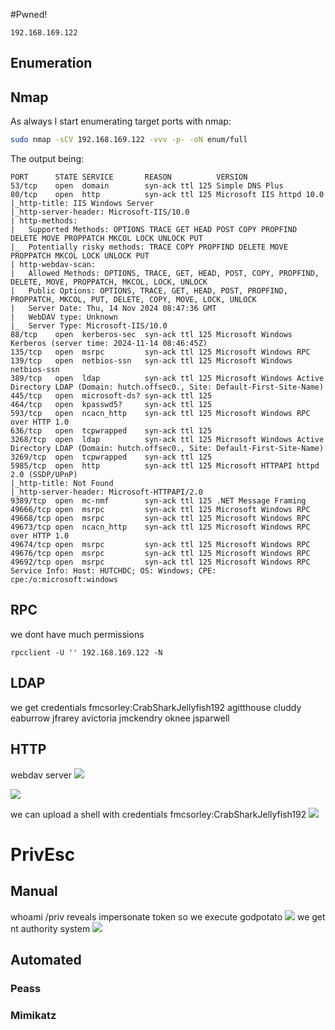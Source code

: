 #Pwned! 
```IP
192.168.169.122
```
## Enumeration
## Nmap
As always I start enumerating target ports with nmap:
```Bash
sudo nmap -sCV 192.168.169.122 -vvv -p- -oN enum/full
```
The output being:
```
PORT      STATE SERVICE       REASON          VERSION
53/tcp    open  domain        syn-ack ttl 125 Simple DNS Plus
80/tcp    open  http          syn-ack ttl 125 Microsoft IIS httpd 10.0
|_http-title: IIS Windows Server
|_http-server-header: Microsoft-IIS/10.0
| http-methods:                        
|   Supported Methods: OPTIONS TRACE GET HEAD POST COPY PROPFIND DELETE MOVE PROPPATCH MKCOL LOCK UNLOCK PUT
|_  Potentially risky methods: TRACE COPY PROPFIND DELETE MOVE PROPPATCH MKCOL LOCK UNLOCK PUT
| http-webdav-scan: 
|   Allowed Methods: OPTIONS, TRACE, GET, HEAD, POST, COPY, PROPFIND, DELETE, MOVE, PROPPATCH, MKCOL, LOCK, UNLOCK
|   Public Options: OPTIONS, TRACE, GET, HEAD, POST, PROPFIND, PROPPATCH, MKCOL, PUT, DELETE, COPY, MOVE, LOCK, UNLOCK
|   Server Date: Thu, 14 Nov 2024 08:47:36 GMT
|   WebDAV type: Unknown
|_  Server Type: Microsoft-IIS/10.0
88/tcp    open  kerberos-sec  syn-ack ttl 125 Microsoft Windows Kerberos (server time: 2024-11-14 08:46:45Z)
135/tcp   open  msrpc         syn-ack ttl 125 Microsoft Windows RPC
139/tcp   open  netbios-ssn   syn-ack ttl 125 Microsoft Windows netbios-ssn
389/tcp   open  ldap          syn-ack ttl 125 Microsoft Windows Active Directory LDAP (Domain: hutch.offsec0., Site: Default-First-Site-Name)
445/tcp   open  microsoft-ds? syn-ack ttl 125
464/tcp   open  kpasswd5?     syn-ack ttl 125
593/tcp   open  ncacn_http    syn-ack ttl 125 Microsoft Windows RPC over HTTP 1.0
636/tcp   open  tcpwrapped    syn-ack ttl 125
3268/tcp  open  ldap          syn-ack ttl 125 Microsoft Windows Active Directory LDAP (Domain: hutch.offsec0., Site: Default-First-Site-Name)
3269/tcp  open  tcpwrapped    syn-ack ttl 125
5985/tcp  open  http          syn-ack ttl 125 Microsoft HTTPAPI httpd 2.0 (SSDP/UPnP)
|_http-title: Not Found
|_http-server-header: Microsoft-HTTPAPI/2.0
9389/tcp  open  mc-nmf        syn-ack ttl 125 .NET Message Framing
49666/tcp open  msrpc         syn-ack ttl 125 Microsoft Windows RPC
49668/tcp open  msrpc         syn-ack ttl 125 Microsoft Windows RPC
49673/tcp open  ncacn_http    syn-ack ttl 125 Microsoft Windows RPC over HTTP 1.0
49674/tcp open  msrpc         syn-ack ttl 125 Microsoft Windows RPC
49676/tcp open  msrpc         syn-ack ttl 125 Microsoft Windows RPC
49692/tcp open  msrpc         syn-ack ttl 125 Microsoft Windows RPC
Service Info: Host: HUTCHDC; OS: Windows; CPE: cpe:/o:microsoft:windows
```
## RPC
we dont have much permissions
```
rpcclient -U '' 192.168.169.122 -N
```
## LDAP
we get credentials
fmcsorley:CrabSharkJellyfish192
agitthouse
cluddy
eaburrow
jfrarey
avictoria
jmckendry
oknee
jsparwell
## HTTP 
webdav server
![](https://github.com/bipbopbup/writeups/blob/main/Media/Pasted%20image%2020241114111704.png?raw=true)


![](https://github.com/bipbopbup/writeups/blob/main/Media/Pasted%20image%2020241114112620.png?raw=true)

we can upload a shell with credentials fmcsorley:CrabSharkJellyfish192
![](https://github.com/bipbopbup/writeups/blob/main/Media/Pasted%20image%2020241114112720.png?raw=true)

# PrivEsc

## Manual
whoami /priv reveals impersonate token so we execute godpotato
![](https://github.com/bipbopbup/writeups/blob/main/Media/Pasted%20image%2020241114113321.png?raw=true)
we get nt authority system
![](https://github.com/bipbopbup/writeups/blob/main/Media/Pasted%20image%2020241114113405.png?raw=true)
## Automated

### Peass
### Mimikatz


